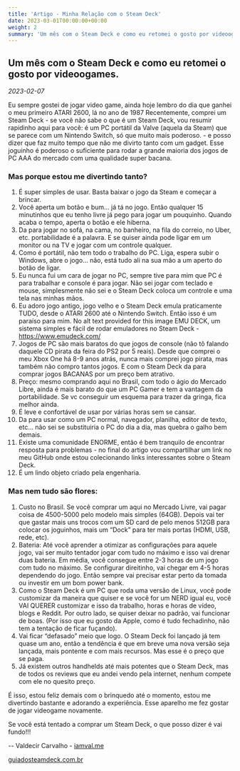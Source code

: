 ```yaml
---
title: 'Artigo - Minha Relação com o Steam Deck'
date: 2023-03-01T00:00:00+00:00
weight: 2
summary: 'Um mês com o Steam Deck e como eu retomei o gosto por videoogames'
---
```


## Um mês com o Steam Deck e como eu retomei o gosto por videoogames.

_2023-02-07_

Eu sempre gostei de jogar video game, ainda hoje lembro do dia que ganhei o meu primeiro ATARI 2600, lá no ano de 1987
Recentemente, comprei um Steam Deck - se você não sabe o que é um Steam Deck, vou resumir rapidinho aqui para você: é um PC portátil da Valve (aquela da Steam) que se parece com um Nintendo Switch, só que muito mais poderoso. - e posso dizer que faz muito tempo que não me divirto tanto com um gadget. Esse joguinho é poderoso o suficiente para rodar a grande maioria dos jogos de PC AAA do mercado com uma qualidade super bacana. 

### Mas porque estou me divertindo tanto? 

 1. É super simples de usar. Basta baixar o jogo da Steam e começar a brincar. 
 2. Você aperta um botão e bum… já tá no jogo. Então qualquer 15 minutinhos que eu tenho livre já pego para jogar um pouquinho. Quando acaba o tempo, aperta o botão e ele hiberna. 
 3. Da para jogar no sofá, na cama, no banheiro, na fila do correio, no Uber, etc. portabilidade é a palavra. E se quiser ainda pode ligar em um monitor ou na TV e jogar com um controle qualquer.
 4. Como é portátil, não tem todo o trabalho do PC. Liga, espera subir o Windows, abre o jogo… não, está tudo ali na sua mão a um aperto do botão de ligar. 
 5. Eu nunca fui um cara de jogar no PC, sempre tive para mim que PC é para trabalhar e console é para jogar. Não sei jogar com teclado e mouse, simplesmente não sei e o Steam Deck coloca um controle e uma tela nas minhas mãos. 
 6. Eu adoro jogo antigo, jogo velho e o Steam Deck emula praticamente TUDO, desde o ATARI 2600 até o Nintendo Switch. Então isso é um paraíso para mim.
No alt text provided for this image
EMU DECK, um sistema simples e fácil de rodar emuladores no Steam Deck - https://www.emudeck.com/
 7. Jogos de PC são mais baratos do que jogos de console (não tô falando daquele CD pirata da feira do PS2 por 5 reais). Desde que comprei o meu Xbox One há 8-9 anos atrás, nunca mais comprei jogo pirata, mas também não compro tantos jogos. E com o Steam Deck da para comprar jogos BACANAS por um preço bem atrativo. 
 8. Preço: mesmo comprando aqui no Brasil, com todo o ágio do Mercado Libre, ainda é mais barato do que um PC Gamer e tem a vantagem da portabilidade. Se vc conseguir um esquema para trazer da gringa, fica melhor ainda. 
 9. É leve e confortável de usar por várias horas sem se cansar.
 10. Da para usar como um PC normal, navegador, planilha, editor de texto, etc… não sei se substituiria o PC do dia a dia, mas quebra o galho bem demais. 
 11. Existe uma comunidade ENORME, então é bem tranquilo de encontrar resposta para problemas - no final do artigo vou compartilhar um link no meu GitHub onde estou colecionando links interessantes sobre o Steam Deck. 
 12. É um lindo objeto criado pela engenharia. 

### Mas nem tudo são flores:

 1. Custo no Brasil. Se você comprar um aqui no Mercado Livre, vai pagar coisa de 4500-5000 pelo modelo mais simples (64GB). Depois vai ter que gastar mais uns trocos com um SD card de pelo menos 512GB para colocar os joguinhos, mais um “Dock” para ter mais portas (HDMI, USB, rede, etc). 
 2. Bateria: Até você aprender a otimizar as configurações para aquele jogo, vai ser muito tentador jogar com tudo no máximo e isso vai drenar duas bateria. Em média, você consegue entre 2-3 horas de um jogo com tudo no máximo. Se configurar direitinho, vai chegar em 4-5 horas dependendo do jogo. Então sempre vai precisar estar perto da tomada ou investir em um bom power bank. 
 3. Como o Steam Deck é um PC que roda uma versão de Linux, você pode customizar da maneira que quiser e se você for um NERD igual eu, você VAI QUERER customizar e isso da trabalho, horas e horas de vídeo, blogs e Reddit. Por outro lado, se quiser deixar no padrão, vai funcionar de boas. (Por isso que eu gosto da Apple, como é tudo fechadinho, não tem a tentação de ficar fuçando). 
 4. Vai ficar “defasado” meio que logo. O Steam Deck foi lançado já tem quase um ano, então a tendência é que em breve uma nova versão seja lançada, mais pontente e com mais recursos. Mas esse é o preço que se paga. 
 5. Já existem outros handhelds até mais potentes que o Steam Deck, mas de todos os reviews que eu andei vendo pela internet, nenhum compete com ele no quesito preço. 

É isso, estou feliz demais com o brinquedo até o momento, estou me divertindo bastante e adorando a experiência. Esse aparelho me fez gostar de jogar videogame novamente.

Se você está tentado a comprar um Steam Deck, o que posso dizer é vai fundo!!! 

-- Valdecir Carvalho - [iamval.me](https://iamval.me)

[guiadosteamdeck.com.br](https://guiadosteamdeck.com.br)